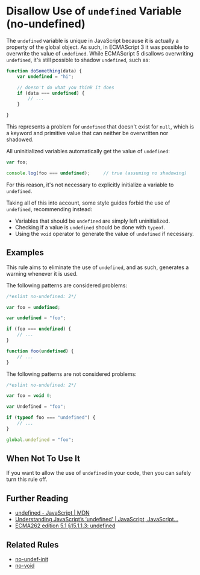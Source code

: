 # Disallow Use of `undefined` Variable (no-undefined)

The `undefined` variable is unique in JavaScript because it is actually a property of the global object. As such, in ECMAScript 3 it was possible to overwrite the value of `undefined`. While ECMAScript 5 disallows overwriting `undefined`, it's still possible to shadow `undefined`, such as:

```js
function doSomething(data) {
    var undefined = "hi";

    // doesn't do what you think it does
    if (data === undefined) {
        // ...
    }

}
```

This represents a problem for `undefined` that doesn't exist for `null`, which is a keyword and primitive value that can neither be overwritten nor shadowed.

All uninitialized variables automatically get the value of `undefined`:

```js
var foo;

console.log(foo === undefined);     // true (assuming no shadowing)
```

For this reason, it's not necessary to explicitly initialize a variable to `undefined`.

Taking all of this into account, some style guides forbid the use of `undefined`, recommending instead:

* Variables that should be `undefined` are simply left uninitialized.
* Checking if a value is `undefined` should be done with `typeof`.
* Using the `void` operator to generate the value of `undefined` if necessary.

## Examples

This rule aims to eliminate the use of `undefined`, and as such, generates a warning whenever it is used.

The following patterns are considered problems:

```js
/*eslint no-undefined: 2*/

var foo = undefined;

var undefined = "foo";

if (foo === undefined) {
    // ...
}

function foo(undefined) {
    // ...
}
```

The following patterns are not considered problems:

```js
/*eslint no-undefined: 2*/

var foo = void 0;

var Undefined = "foo";

if (typeof foo === "undefined") {
    // ...
}

global.undefined = "foo";
```

## When Not To Use It

If you want to allow the use of `undefined` in your code, then you can safely turn this rule off.

## Further Reading

* [undefined - JavaScript | MDN](https://developer.mozilla.org/en-US/docs/Web/JavaScript/Reference/Global_Objects/undefined)
* [Understanding JavaScript’s ‘undefined’ | JavaScript, JavaScript...](http://javascriptweblog.wordpress.com/2010/08/16/understanding-undefined-and-preventing-referenceerrors/)
* [ECMA262 edition 5.1 &sect;15.1.1.3: undefined](https://es5.github.io/#x15.1.1.3)

## Related Rules

* [no-undef-init](no-undef-init.md)
* [no-void](no-void.md)
